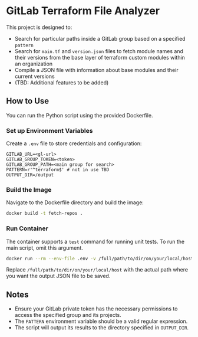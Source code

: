 # GitLab Terraform File Analyzer

This project is designed to:
- Search for particular paths inside a GitLab group based on a specified `pattern`
- Search for `main.tf` and `version.json` files to fetch module names and their versions from the base layer of terraform custom modules within an organization
- Compile a JSON file with information about base modules and their current versions
- (TBD: Additional features to be added)

## How to Use

You can run the Python script using the provided Dockerfile.

### Set up Environment Variables

Create a `.env` file to store credentials and configuration:

```
GITLAB_URL=<gl-url>
GITLAB_GROUP_TOKEN=<token>
GITLAB_GROUP_PATH=<main group for search>
PATTERN=r'^terraform$' # not in use TBD
OUTPUT_DIR=/output
```

### Build the Image

Navigate to the Dockerfile directory and build the image:

```bash
docker build -t fetch-repos .
```

### Run Container

The container supports a `test` command for running unit tests. To run the main script, omit this argument.

```bash
docker run --rm --env-file .env -v /full/path/to/dir/on/your/local/host:/output fetch-repos:latest [test]
```

Replace `/full/path/to/dir/on/your/local/host` with the actual path where you want the output JSON file to be saved.

## Notes

- Ensure your GitLab private token has the necessary permissions to access the specified group and its projects.
- The `PATTERN` environment variable should be a valid regular expression.
- The script will output its results to the directory specified in `OUTPUT_DIR`.